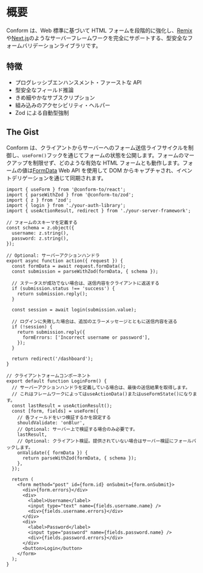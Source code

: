 # 概要

Conform は、Web 標準に基づいて HTML フォームを段階的に強化し、[Remix](https://remix.run)や[Next.js](https://nextjs.org)のようなサーバーフレームワークを完全にサポートする、型安全なフォームバリデーションライブラリです。

## 特徴

- プログレッシブエンハンスメント・ファーストな API
- 型安全なフィールド推論
- きめ細やかなサブスクリプション
- 組み込みのアクセシビリティ・ヘルパー
- Zod による自動型強制

## The Gist

Conform は、クライアントからサーバーへのフォーム送信ライフサイクルを制御し、`useForm()`フックを通じてフォームの状態を公開します。フォームのマークアップを制限せず、どのような有効な HTML フォームとも動作します。フォームの値は[FormData](https://developer.mozilla.org/en-US/docs/Web/API/FormData) Web API を使用して DOM からキャプチャされ、イベントデリゲーションを通じて同期されます。

```tsx
import { useForm } from '@conform-to/react';
import { parseWithZod } from '@conform-to/zod';
import { z } from 'zod';
import { login } from './your-auth-library';
import { useActionResult, redirect } from './your-server-framework';

// フォームのスキーマを定義する
const schema = z.object({
  username: z.string(),
  password: z.string(),
});

// Optional: サーバーアクションハンドラ
export async function action({ request }) {
  const formData = await request.formData();
  const submission = parseWithZod(formData, { schema });

  // ステータスが成功でない場合は、送信内容をクライアントに返送する
  if (submission.status !== 'success') {
    return submission.reply();
  }

  const session = await login(submission.value);

  // ログインに失敗した場合は、追加のエラーメッセージとともに送信内容を送る
  if (!session) {
    return submission.reply({
      formErrors: ['Incorrect username or password'],
    });
  }

  return redirect('/dashboard');
}

// クライアントフォームコンポーネント
export default function LoginForm() {
  // サーバーアクションハンドラを定義している場合は、最後の送信結果を取得します。
  // これはフレームワークによってはuseActionData()またはuseFormState()になります。
  const lastResult = useActionResult();
  const [form, fields] = useForm({
    // 各フィールドをいつ検証するかを設定する
    shouldValidate: 'onBlur',
    // Optional: サーバー上で検証する場合のみ必要です。
    lastResult,
    // Optional: クライアント検証。提供されていない場合はサーバー検証にフォールバックします。
    onValidate({ formData }) {
      return parseWithZod(formData, { schema });
    },
  });

  return (
    <form method="post" id={form.id} onSubmit={form.onSubmit}>
      <div>{form.errors}</div>
      <div>
        <label>Username</label>
        <input type="text" name={fields.username.name} />
        <div>{fields.username.errors}</div>
      </div>
      <div>
        <label>Password</label>
        <input type="password" name={fields.password.name} />
        <div>{fields.password.errors}</div>
      </div>
      <button>Login</button>
    </form>
  );
}
```
